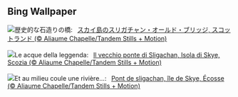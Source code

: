 ## Bing Wallpaper
![](https://www.bing.com/th?id=OHR.OldBridgeSkye_JA-JP3696006091_UHD.jpg&w=1000)歴史的な石造りの橋:&nbsp;&ensp;[スカイ島のスリガチャン・オールド・ブリッジ, スコットランド (© Aliaume Chapelle/Tandem Stills + Motion)](https://www.bing.com/th?id=OHR.OldBridgeSkye_JA-JP3696006091_UHD.jpg)
<br><br/>
![](https://www.bing.com/th?id=OHR.OldBridgeSkye_IT-IT3352647362_UHD.jpg&w=1000)Le acque della leggenda:&nbsp;&ensp;[Il vecchio ponte di Sligachan, Isola di Skye, Scozia (© Aliaume Chapelle/Tandem Stills + Motion)](https://www.bing.com/th?id=OHR.OldBridgeSkye_IT-IT3352647362_UHD.jpg)
<br><br/>
![](https://www.bing.com/th?id=OHR.OldBridgeSkye_FR-FR6630740489_UHD.jpg&w=1000)Et au milieu coule une rivière…:&nbsp;&ensp;[Pont de sligachan, île de Skye, Écosse (© Aliaume Chapelle/Tandem Stills + Motion)](https://www.bing.com/th?id=OHR.OldBridgeSkye_FR-FR6630740489_UHD.jpg)
<br><br/>
